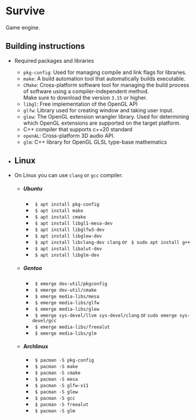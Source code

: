 # Survive
Game engine.

## Building instructions
* Required packages and libraries
    * `pkg-config`: Used for managing compile and link flags for libraries.
    * `make`: A build automation tool that automatically builds executable.
    * `CMake`: Cross-platform software tool for managing the build 
        process of software using a compiler-independent method.  
        Make sure to download the version `3.15` or higher.
    * `libgl`: Free implementation of the OpenGL API
    * `glfw`: Library used for creating window and taking user input.  
    * `glew`: The OpenGL extension wrangler library. Used for determining 
    which OpenGL extensions are supported on the target platform. 
    * C++ compiler that supports c++20 standard
    * `openAL`: Cross-platform 3D audio API.
    * `glm`: C++ library for OpenGL GLSL type-base mathematics
    
 * ## Linux
 * On Linux you can use `clang` or `gcc` compiler. 
   - ##### Ubuntu 
        * ` $ apt install pkg-config`
        * ` $ apt install make`
        * ` $ apt install cmake`
        * ` $ apt install libgl1-mesa-dev`
        * ` $ apt install libglfw3-dev`
        * ` $ apt install libglew-dev`
        * ` $ apt install libclang-dev clang` or ` $ sudo apt install g++`
        * ` $ apt install libalut-dev`
        * ` $ apt install libglm-dev`
    
    - ##### Gentoo
        * ` $ emerge dev-util/pkgconfig`
        * ` $ emerge dev-util/cmake`
        * ` $ emerge media-libs/mesa`
        * ` $ emerge media-libs/glfw`
        * ` $ emerge media-libs/glew`
        * ` $ emerge sys-devel/llvm sys-devel/clang` or `sudo emerge sys-devel/gcc`
        * ` $ emerge media-libs/freealut`
        * ` $ emerge media-libs/glm`
    
    - #### Archlinux
        * ` $ pacman -S pkg-config`
        * ` $ pacman -S make`
        * ` $ pacman -S cmake`
        * ` $ pacman -S mesa`
        * ` $ pacman -S glfw-x11`
        * ` $ pacman -S glew`
        * ` $ pacman -S gcc`
        * ` $ pacman -S freealut`
        * ` $ pacman -S glm`    
